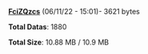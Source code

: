 [**FciZQzcs**](/data/FciZQzcs.txt) (06/11/22 - 15:01)- 3621 bytes

**Total Datas**: 1880

**Total Size**: 10.88 MB / 10.9 MB